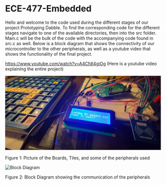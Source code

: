 # ECE-477-Embedded

Hello and welcome to the code used during the different stages of our project Prototyping Dabble. To find the corresponding code for the different stages navigate to one of the available directories, then into the src folder. Main.c will be the bulk of the code with the accompanying code found in src.c as well. Below is a block diagram that shows the connectivity of our microcontroller to the other peripherals, as well as a youtube video that shows the functionality of the final project.

https://www.youtube.com/watch?v=A4Cfdl4giOg
(Here is a youtube video explaining the entire project)


![Image](https://github.com/wilso822/ECE477-Dabble/blob/master/Dabble%20Pic.png)

Figure 1: Picture of the Boards, Tiles, and some of the peripherals used



![Block Diagram](https://user-images.githubusercontent.com/46980468/116935554-7ec44180-ac34-11eb-8820-01d0f1df6bb3.png)

Figure 2: Block Diagram showing the communication of the peripherals
